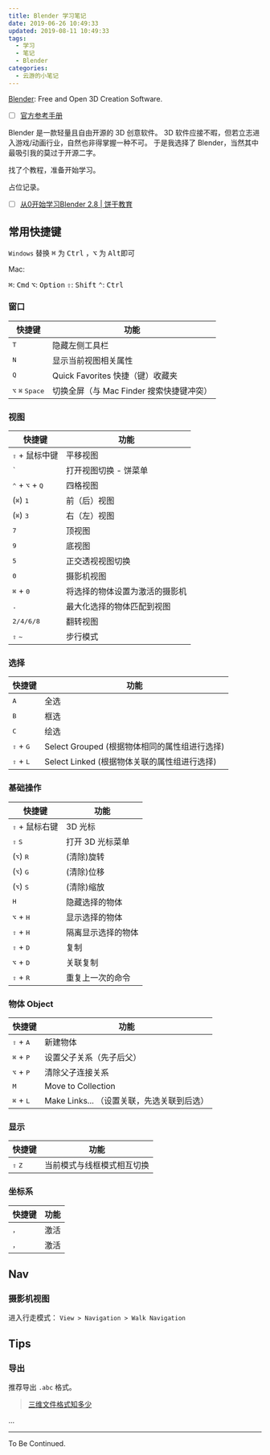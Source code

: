 ```yaml
---
title: Blender 学习笔记
date: 2019-06-26 10:49:33
updated: 2019-08-11 10:49:33
tags:
  - 学习
  - 笔记
  - Blender
categories:
  - 云游的小笔记
---
```


[Blender]((https://www.blender.org/)): Free and Open 3D Creation Software.

- [ ] [官方参考手册](https://docs.blender.org/manual/zh-hans/dev/index.html)

<!-- more -->

Blender 是一款轻量且自由开源的 3D 创意软件。
3D 软件应接不暇，但若立志进入游戏/动画行业，自然也非得掌握一种不可。
于是我选择了 Blender，当然其中最吸引我的莫过于开源二字。

找了个教程，准备开始学习。

占位记录。

- [ ] [从0开始学习Blender 2.8 | 饼干教育](http://www.bgteach.com/my/course/60)

## 常用快捷键

`Windows` 替换 <kbd>⌘</kbd> 为 <kbd>Ctrl</kbd> ，<kbd>⌥</kbd> 为 <kbd>Alt</kbd>即可

Mac:

<kbd>⌘</kbd>: <kbd>Cmd</kbd>
<kbd>⌥</kbd>: <kbd>Option</kbd>
<kbd>⇧</kbd>: <kbd>Shift</kbd>
<kbd>⌃</kbd>: <kbd>Ctrl</kbd>

### 窗口

| 快捷键 | 功能 |
| --- | --- |
| <kbd>T</kbd> | 隐藏左侧工具栏 |
| <kbd>N</kbd> | 显示当前视图相关属性 |
| <kbd>Q</kbd> | Quick Favorites 快捷（键）收藏夹 |
| <kbd>⌥</kbd> <kbd>⌘</kbd> <kbd>Space</kbd> | 切换全屏（与 Mac Finder 搜索快捷键冲突） |

### 视图

| 快捷键 | 功能 |
| --- | --- |
| <kbd>⇧</kbd> + 鼠标中键 | 平移视图 |
| <kbd>`</kbd> | 打开视图切换 - 饼菜单 |
| <kbd>⌃</kbd> + <kbd>⌥</kbd> + <kbd>Q</kbd> | 四格视图 |
| (<kbd>⌘</kbd>) <kbd>1</kbd> | 前（后）视图 |
| (<kbd>⌘</kbd>) <kbd>3</kbd> | 右（左）视图 |
| <kbd>7</kbd> | 顶视图 |
| <kbd>9</kbd> | 底视图 |
| <kbd>5</kbd> | 正交透视视图切换 |
| <kbd>0</kbd> | 摄影机视图 |
| <kbd>⌘</kbd> + <kbd>0</kbd> | 将选择的物体设置为激活的摄影机 |
| <kbd>.</kbd> | 最大化选择的物体匹配到视图 |
| <kbd>2/4/6/8</kbd> | 翻转视图 |
| <kbd>⇧</kbd> <kbd>~</kbd> |步行模式|

### 选择

| 快捷键 | 功能 |
| --- | --- |
| <kbd>A</kbd> | 全选 |
| <kbd>B</kbd> | 框选 |
| <kbd>C</kbd> | 绘选 |
| <kbd>⇧</kbd> + <kbd>G</kbd> | Select Grouped (根据物体相同的属性组进行选择) |
| <kbd>⇧</kbd> + <kbd>L</kbd> | Select Linked (根据物体关联的属性组进行选择) |

### 基础操作

| 快捷键 | 功能 |
| --- | --- |
| <kbd>⇧</kbd> + 鼠标右键 | 3D 光标 |
| <kbd>⇧</kbd> <kbd>S</kbd> | 打开 3D 光标菜单 |
| (<kbd>⌥</kbd>) <kbd>R</kbd> | (清除)旋转 |
| (<kbd>⌥</kbd>) <kbd>G</kbd> | (清除)位移 |
| (<kbd>⌥</kbd>) <kbd>S</kbd> | (清除)缩放 |
| <kbd>H</kbd> | 隐藏选择的物体 |
| <kbd>⌥</kbd> + <kbd>H</kbd> | 显示选择的物体 |
| <kbd>⇧</kbd> + <kbd>H</kbd> | 隔离显示选择的物体 |
| <kbd>⇧</kbd> + <kbd>D</kbd> | 复制 |
| <kbd>⌥</kbd> + <kbd>D</kbd> | 关联复制 |
| <kbd>⇧</kbd> + <kbd>R</kbd> | 重复上一次的命令 |

### 物体 Object

| 快捷键 | 功能 |
| --- | --- |
| <kbd>⇧</kbd> + <kbd>A</kbd> | 新建物体 |
| <kbd>⌘</kbd> + <kbd>P</kbd> | 设置父子关系（先子后父） |
| <kbd>⌥</kbd> + <kbd>P</kbd> | 清除父子连接关系|
| <kbd>M</kbd> | Move to Collection |
| <kbd>⌘</kbd> + <kbd>L</kbd> | Make Links... （设置关联，先选关联到后选） |

### 显示

| 快捷键                    | 功能                       |
| ------------------------- | -------------------------- |
| <kbd>⇧</kbd> <kbd>Z</kbd> | 当前模式与线框模式相互切换 |

### 坐标系

| 快捷键        | 功能                       |
| ------------- | -------------------------- |
| <kbd>，</kbd> | 激活 |
| <kbd>，</kbd> | 激活 |

## Nav

### 摄影机视图

进入行走模式： `View > Navigation > Walk Navigation`

## Tips

### 导出

推荐导出 `.abc` 格式。

> [三维文件格式知多少](http://www.bgteach.com/article/132)

...

---

To Be Continued.
